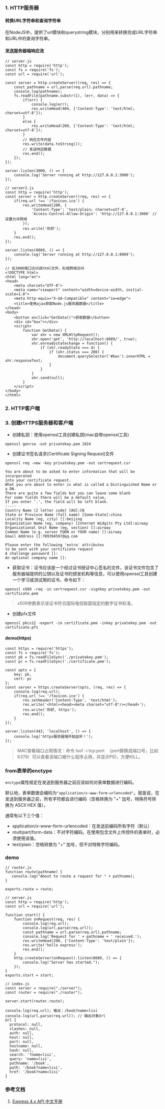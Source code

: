 ### 1. HTTP服务器
#### 转换URL字符串和查询字符串
在NodeJS中，提供了url模块和querystring模块，分别用来转换完成URL字符串和URL中的查询字符串。
#### 发送服务器端响应流
```
// server.js
const http = require('http');
const fs = require('fs');
const url = require('url');

const server = http.createServer((req, res) => {
    const pathname = url.parse(req.url).pathname;
    console.log(pathname);
    fs.readFile(pathname.substr(1), (err, data) => {
        if(err) {
            console.log(err);
            res.writeHead(404, {'Content-Type': 'text/html; charset=utf-8'});
        }
        else {
            res.writeHead(200, {'Content-Type': 'text/html; charset=utf-8'});
        }
        // 响应文件内容
        res.write(data.toString());
        // 发送响应数据
        res.end();
    });
});

server.listen(3000, () => {
    console.log('Server running at http://127.0.0.1:3000');
});
```
```
// server2.js
const http = require('http');
const server = http.createServer((req, res) => {
    if(req.url !== '/favicon.ico') {
        res.writeHead(200, {
            'Content-Type': 'text/plain; charset=utf-8',
            'Access-Control-Allow-Origin': 'http://127.0.0.1:3000' //设置允许跨域
        });
        res.write('你好');
    }
    res.end();
});

server.listen(8089, () => {
    console.log('Server running at http://127.0.0.1:8089');
});
``` 
```
// 在3000端口访问该html文件，形成跨域访问
<!DOCTYPE html>
<html lang="en">
<head>
    <meta charset="UTF-8">
    <meta name="viewport" content="width=device-width, initial-scale=1.0">
    <meta http-equiv="X-UA-Compatible" content="ie=edge">
    <title>使用ajax获取Node.js服务器数据</title>
</head>
<body>
    <button onclick="GetData()">获取数据</button>
    <div id="box"></div>
    <script>
        function GetData() {
            var xhr = new XMLHttpRequest();
            xhr.open('get', 'http://localhost:8089/', true);
            xhr.onreadystatechange = function() {
                if (xhr.readyState === 4) {
                    if (xhr.status === 200) {
                        document.querySelector('#box').innerHTML = xhr.responseText;
                    }
                }
            }
            xhr.send(null);
        }
    </script>
</body>
</html>
```
### 2. HTTP客户端
### 3. 创建HTTPS服务器和客户端
* 创建私钥：使用openssl工具创建私钥(mac自带openssl工具)

```
openssl genrsa -out privatekey.pem 1024
```

* 创建证书签名请求(Certificate Signing Request)文件

```
openssl req -new -key privatekey.pem -out certrequest.csr
```
```
You are about to be asked to enter information that will be incorporated
into your certificate request.
What you are about to enter is what is called a Distinguished Name or a DN.
There are quite a few fields but you can leave some blank
For some fields there will be a default value,
If you enter '.', the field will be left blank.
-----
Country Name (2 letter code) [AU]:CN
State or Province Name (full name) [Some-State]:china
Locality Name (eg, city) []:beijing
Organization Name (eg, company) [Internet Widgits Pty Ltd]:airway
Organizational Unit Name (eg, section) []:airway
Common Name (e.g. server FQDN or YOUR name) []:airway
Email Address []:709394597@qq.com

Please enter the following 'extra' attributes
to be sent with your certificate request
A challenge password []:
An optional company name []:
```

* 获取证书：证书应该是一个经过证书授证中心签名的文件，该证书文件包含了服务器端提供的公钥以及证书的颁发机构等信息，可以使用openssl工具创建一个学习或测试用的证书，命令如下：

```
openssl x509 -req -in certrequest.csr -signkey privatekey.pem -out certificate.pem
```

>x509参数表示该证书符合国际电信联盟指定的数字证书标准。

* 创建pfx文件

```
openssl pkcs12 -export -in certificate.pem -inkey privatekey.pem -out certificate.pfx
```
#### demo(https)
```
const https = require('https');
const fs = require('fs');
const pk = fs.readFileSync('./privatekey.pem');
const pc = fs.readFileSync('./certificate.pem');

const opts = {
    key: pk,
    cert: pc
};
const server = https.createServer(opts, (req, res) => {
    console.log(req.url);
    if(req.url !== '/favicon.ico') {
        res.setHeader('Content-Type', 'text/html');
        res.write('<html><head><meta charset="utf-8"/></head>');
        res.write('你好, https');
        res.end();
    }
});

server.listen(443, 'localhost', () => {
    console.log('https服务器端开始监听！');
});
```
>MAC查看端口占用情况：命令 lsof -i tcp:port  （port替换成端口号，比如6379）可以查看该端口被什么程序占用，并显示PID，方便KILL。

### from表单的enctype
`enctype`属性规定在发送到服务器之前应该如何对表单数据进行编码。

默认地，表单数据会编码为`"application/x-www-form-urlencoded"`。就是说，在发送到服务器之前，所有字符都会进行编码（空格转换为 "+" 加号，特殊符号转换为 ASCII HEX 值）。

通常有以下三个值：

* application/x-www-form-urlencoded：在发送前编码所有字符（默认）
* multipart/form-data：不对字符编码。在使用包含文件上传控件的表单时，必须使用该值。
* text/plain：空格转换为 "+" 加号，但不对特殊字符编码。

### demo
```
// router.js
function route(pathname) {
   console.log("About to route a request for " + pathname);
}

exports.route = route;
```
```
// server.js
const http = require('http');
const url = require('url');

function start() {
    function onRequest(req, res) {
        console.log(req.url);
        console.log(url.parse(req.url));
        const pathname = url.parse(req.url).pathname;
        console.log('Request for ' + pathname + ' received.');
        res.writeHead(200, {'Content-Type': 'text/plain'});
        res.write('hello express');
        res.end();
    }
    http.createServer(onRequest).listen(8089, () => {
        console.log("Server has started.");
    });
}
exports.start = start;
```
```
// index.js
const server = require("./server");
const router = require("./router");

server.start(router.route);
```
```
console.log(req.url); 输出：/book?name=lisi
console.log(url.parse(req.url)); // 输出对象Url
Url {
  protocol: null,
  slashes: null,
  auth: null,
  host: null,
  port: null,
  hostname: null,
  hash: null,
  search: '?name=lisi',
  query: 'name=lisi',
  pathname: '/book',
  path: '/book?name=lisi',
  href: '/book?name=lisi' 
}
```

### 参考文档
1. [Express 4.x API 中文手册](http://www.expressjs.com.cn/4x/api.html#req.query)
